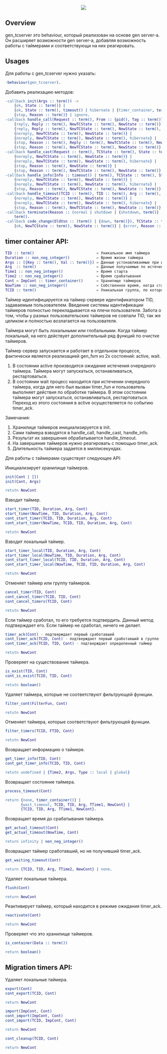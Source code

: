 <p align="center">
<img src="https://raw.githubusercontent.com/eltex-ecss/gen_tcserver/master/doc/gen_tcserver.jpg"/>
</p>

## Overview
gen_tcserver это behaviour, который реализован на основе gen server-a. Он расширяет возможности gen server-а, добавляя возможность работы с таймерами и соответствующи на них реагировать.

## Usages
Для работы с gen_tcserver нужно указать:
```erlang
-behaviour(gen_tcserver).
```
Добавить реализацию методов:
```erlang
-callback init(Args :: term()) ->
    {ok, State :: term()} |
    {ok, State :: term(), timeout() | hibernate | {timer_container, term()}} |
    {stop, Reason :: term()} | ignore.
-callback handle_call(Request :: term(), From :: {pid(), Tag :: term()}, TCState :: term(), State :: term()) ->
    {reply, Reply :: term(), NewTCState :: term(), NewState :: term()} |
    {reply, Reply :: term(), NewTCState :: term(), NewState :: term(), hibernate} |
    {noreply, NewTCState :: term(), NewState :: term()} |
    {noreply, NewTCState :: term(), NewState :: term(), hibernate} |
    {stop, Reason :: term(), Reply :: term(), NewTCState :: term(), NewState :: term()} |
    {stop, Reason :: term(), NewTCState :: term(), NewState :: term()}.
-callback handle_cast(Request :: term(), TCState :: term(), State :: term()) ->
    {noreply, NewTCState :: term(), NewState :: term()} |
    {noreply, NewTCState :: term(), NewState :: term(), hibernate} |
    {stop, Reason :: term(), NewState :: term()} |
    {stop, Reason :: term(), NewTCState :: term(), NewState :: term()}.
-callback handle_info(Info :: timeout() | term(), TCState :: term(), State :: term()) ->
    {noreply, NewTCState :: term(), NewState :: term()} |
    {noreply, NewTCState :: term(), NewState :: term(), hibernate} |
    {stop, Reason :: term(), NewTCState :: term(), NewState :: term()}.
-callback handle_timeout(TCID :: term(), TID :: term(), Arg :: term(), TTime :: term(), TCState :: term(), State :: term()) ->
    {noreply, NewTCState :: term(), NewState :: term()} |
    {noreply, NewTCState :: term(), NewState :: term(), hibernate} |
    {stop, Reason :: term(), NewTCState :: term(), NewState :: term()}.
-callback terminate(Reason :: (normal | shutdown | {shutdown, term()} | term()), State :: term()) ->
    term().
-callback code_change(OldVsn :: (term() | {down, term()}), TCState :: term(), State :: term(), Extra :: term()) ->
    {ok, NewTCState :: term(), NewState :: term()} | {error, Reason :: term()}.
```

## timer container API:


```erlang
TID :: term()                            = Уникальное имя таймера
Duration :: non_neg_integer()            = Время жизни таймера
Args :: [{Key :: term(), Val :: term()}] = Данные устонавливаемые при инициализации хранилища таймеров
Arg  :: term()                           = Данные получаемые по истечению таймера
Time1 :: non_neg_integer()               = Время старта
Time2 :: non_neg_integer()               = Время срабатывания
Cont = ImpCont :: timer_container()      = Хранилище таймеров
NowTime :: non_neg_integer()             = Собственное время, когда стартовал таймер
TCID :: term()                           = Уникальная группа, по которой объединяются таймера
```

Таймер идентифицируется на таймер сервере идентификатором TID, задаваемым пользователем. Введение системы идентификации таймеров полностью перекладывается на плечи пользователя. Забота о том, чтобы у разных пользовательских таймеров не совпали TID, так же целиком и полностью возлагается на пользователя.

Таймера могут быть локальными или глобальными. Когда таймер локальный, на него действует дополнительный ряд функций по очистке таймеров. 

Таймер сервер запускается и работает в отдельном процессе, фактически является реализацией gen_fsm из 2х состояний:
active, wait.
1. В состоянии active производится ожидание истечения очередного таймера. Таймера могут запускаться, останавливаться, рестартоваться.
2. В состоянии wait процесс находится при истечении очередного таймера, когда для него был вызван timer_fun и пользователь выполняет действия по обработке таймера. В этом состоянии таймера могут запускаться, останавливаться, рестартоваться. Переход из этого состояния в active осуществляется по событию timer_ack.

Замечания:
1. Хранилице таймеров инициализируется в init. 
2. Сами таймера взводятся в handle_call, handle_cast, handle_info. 
3. Результат их завершения обрабатывается handle_timeout. 
4. На завершение таймеров нужно реагировать с помощью timer_ack.
5. Длительность таймера задается в миллисекундах.

Для работы с таймерами существует следующее API:

Инициализирует хранилище таймеров.
```erlang
init(Cont | [])
init(Cont, Args)

retutn NewCont
```

Взводит таймер.
```erlang
start_timer(TID, Duration, Arg, Cont)
start_timer(NowTime, TID, Duration, Arg, Cont)
cont_start_timer(TCID, TID, Duration, Arg, Cont)
cont_start_timer(NowTime, TCID, TID, Duration, Arg, Cont)

retutn NewCont
```

Взводит локальный таймер.
```erlang
start_timer_local(TID, Duration, Arg, Cont)
start_timer_local(NowTime, TID, Duration, Arg, Cont)
cont_start_timer_local(TCID, TID, Duration, Arg, Cont)
cont_start_timer_local(NowTime, TCID, TID, Duration, Arg, Cont)

retutn NewCont
```

Отменяет таймер или группу таймеров.
```erlang
cancel_timer(TID, Cont)
cont_cancel_timer(TCID, TID, Cont)
cont_cancel_timers(TCID, Cont)

retutn NewCont
```

Если таймер сработал, то его требуется подтвердить. Данный метод подтверждает его. Если таймер не сработал, ничего не делает.
```erlang
timer_ack(Cont) - подтверждает первый сработавший
cont_timer_ack(TCID, Cont) - подтверждает первый сработавший в группе
cont_timer_ack(TCID, TID, Cont) - подтверждает определенный таймер

retutn NewCont
```

Проверяет на существование таймера.
```erlang
is_exist(TID, Cont)
cont_is_exist(TCID, TID, Cont)

retutn boolean()
```

Удаляет таймера, которые не соответствуют фильтрующей функции.
```erlang
filter_cont(FilterFun, Cont)

retutn NewCont
```

Отменяет таймера, которые соответствуют фильтрующей функции.
```erlang
filter_timers(TCID, FTID, Cont)

retutn NewCont
```

Возвращает информацию о таймере.
```erlang
get_timer_info(TID, Cont)
cont_get_timer_info(TCID, TID, Cont)

retutn undefined | {Time2, Args, Type :: local | global}
```

Возвращает состояние таймера.
```erlang
process_timeout(Cont)

return {none, timer_container()} |
       {wait_timeout, TCID, TID, Arg, TTime1, NewCont} |
       {TCID, TID, Arg, TTime1, NewCont}.
```

Возвращает время до срабатывания таймера.
```erlang
get_actual_timeout(Cont)
get_actual_timeout(NowTime, Cont)

return infinity | non_neg_integer()
```

Возвращает таймер сработавший, но не получивший timer_ack.
```erlang
get_waiting_timeout(Cont)

return {TCID, TID, Arg, TTime2, NewCont} | none.
```

Удаляет локальные таймера.
```erlang
flush(Cont)

return NewCont
```

Реактивирует таймер, который находится в режиме ожидания timer_ack.
```erlang
reactivate(Cont)

return NewCont
```

Проверяет что это хранилище таймеров.
```erlang
is_container(Data :: term())

return boolean()
```

## Migration timers API:

Удаляет локальные таймера.
```erlang
export(Cont)
cont_export(TCID, Cont)

return NewCont
```

```erlang
import(ImpCont, Cont)
cont_import(ImpCont, Cont)
cont_import(TCID, ImpCont, Cont)

return NewCont
```

```erlang
cont_cleanup(TCID, Cont)

return NewCont
```

